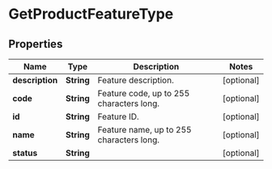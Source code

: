 

# GetProductFeatureType


## Properties

| Name | Type | Description | Notes |
|------------ | ------------- | ------------- | -------------|
|**description** | **String** | Feature description.  |  [optional] |
|**code** | **String** | Feature code, up to 255 characters long.  |  [optional] |
|**id** | **String** | Feature ID.  |  [optional] |
|**name** | **String** | Feature name, up to 255 characters long.  |  [optional] |
|**status** | **String** |  |  [optional] |



